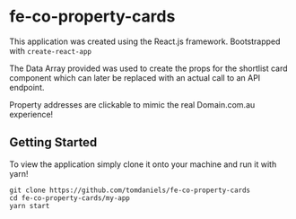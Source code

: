 # fe-co-property-cards

This application was created using the React.js framework. Bootstrapped with
`create-react-app`

The Data Array provided was used to create the props for the shortlist card component which can later be replaced with an actual call to an API endpoint.

Property addresses are clickable to mimic the real Domain.com.au experience! 

## Getting Started

To view the application simply clone it onto your machine and run it with yarn!
```terminal
git clone https://github.com/tomdaniels/fe-co-property-cards
cd fe-co-property-cards/my-app
yarn start
```

